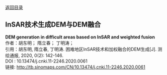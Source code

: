 [返回目录](../../catalogue.md)
## InSAR技术生成DEM与DEM融合

**DEM generation in difficult areas based on InSAR and weighted fusion**  
作者：胡东明； 隋立春； 丁明涛；  
引用：胡东明, 隋立春, 丁明涛. 困难地区InSAR技术和加权融合的DEM生成[J]. 测绘通报, 2020, 0(2): 142-146.  
DOI : 10.13474/j.cnki.11-2246.2020.0061  
链接: http://tb.sinomaps.com/CN/10.13474/j.cnki.11-2246.2020.0061  

